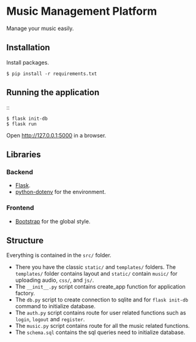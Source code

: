 Music Management Platform
===========

Manage your music easily.


Installation
------------

Install packages.

    $ pip install -r requirements.txt


Running the application
-----------------------

::

    $ flask init-db
    $ flask run

Open http://127.0.0.1:5000 in a browser.


Libraries
------------

### Backend

- [Flask](http://flask.pocoo.org/).
- [python-dotenv](https://pypi.org/project/python-dotenv/) for the environment.

### Frontend

- [Bootstrap](http://getbootstrap.com/) for the global style.


Structure
---------

Everything is contained in the `src/` folder.

- There you have the classic `static/` and `templates/` folders. The `templates/` folder contains layout and `static/` contain `music/` for uploading audio, `css/`, and `js/`.
- The `__init__.py` script contains create_app function for application factory.
- The `db.py` script to create connection to sqlite and for `flask init-db` command to initialize database.
- The `auth.py` script contains route for user related functions such as `login`, `logout` and `register`.
- The `music.py` script contains route for all the music related functions.
- The `schema.sql` contains the sql queries need to initialize database.
